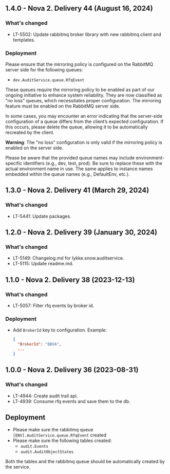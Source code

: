 ## 1.4.0 - Nova 2. Delivery 44 (August 16, 2024)
### What's changed
* LT-5502: Update rabbitmq broker library with new rabbitmq.client and templates.

### Deployment
Please ensure that the mirroring policy is configured on the RabbitMQ server side for the following queues:
- `dev.AuditService.queue.RfqEvent`

These queues require the mirroring policy to be enabled as part of our ongoing initiative to enhance system reliability. They are now classified as "no loss" queues, which necessitates proper configuration. The mirroring feature must be enabled on the RabbitMQ server side.

In some cases, you may encounter an error indicating that the server-side configuration of a queue differs from the client’s expected configuration. If this occurs, please delete the queue, allowing it to be automatically recreated by the client.

**Warning**: The "no loss" configuration is only valid if the mirroring policy is enabled on the server side.

Please be aware that the provided queue names may include environment-specific identifiers (e.g., dev, test, prod). Be sure to replace these with the actual environment name in use. The same applies to instance names embedded within the queue names (e.g., DefaultEnv, etc.).

## 1.3.0 - Nova 2. Delivery 41 (March 29, 2024)
### What's changed
* LT-5441: Update packages.


## 1.2.0 - Nova 2. Delivery 39 (January 30, 2024)
### What's changed
* LT-5149: Changelog.md for lykke.snow.auditservice.
* LT-5115: Update readme.md.


## 1.1.0 - Nova 2. Delivery 38 (2023-12-13)
### What's changed
* LT-5057: Filter rfq events by broker id.

### Deployment
* Add `BrokerId` key to configuration. Example:
  ```json
  {
    "BrokerId": "BBVA",
    ...
  }
  ```

## 1.0.0 - Nova 2. Delivery 36 (2023-08-31)
### What's changed
* LT-4944: Create audit trail api.
* LT-4939: Consume rfq events and save them to the db.

## Deployment
* Please make sure the rabbitmq queue `[ENV].AuditService.queue.RfqEvent` created
* Please make sure the following tables created:
  * `audit.Events`
  * `audit.AuditObjectStates` 

Both the tables and the rabbitmq queue should be automatically created by the service.
